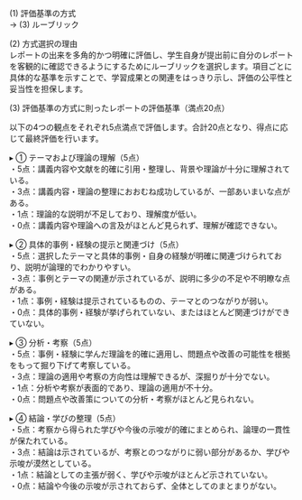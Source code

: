 (1) 評価基準の方式  
→ (3) ルーブリック

(2) 方式選択の理由  
レポートの出来を多角的かつ明確に評価し、学生自身が提出前に自分のレポートを客観的に確認できるようにするためにルーブリックを選択します。項目ごとに具体的な基準を示すことで、学習成果との関連をはっきり示し、評価の公平性と妥当性を担保します。

(3) 評価基準の方式に則ったレポートの評価基準（満点20点）  

以下の4つの観点をそれぞれ5点満点で評価します。合計20点となり、得点に応じて最終評価を行います。

▸ ① テーマおよび理論の理解（5点）  
・5点：講義内容や文献を的確に引用・整理し、背景や理論が十分に理解されている。  
・3点：講義内容・理論の整理におおむね成功しているが、一部あいまいな点がある。  
・1点：理論的な説明が不足しており、理解度が低い。  
・0点：講義内容や理論への言及がほとんど見られず、理解が確認できない。

▸ ② 具体的事例・経験の提示と関連づけ（5点）  
・5点：選択したテーマと具体的事例・自身の経験が明確に関連づけられており、説明が論理的でわかりやすい。  
・3点：事例とテーマの関連が示されているが、説明に多少の不足や不明瞭な点がある。  
・1点：事例・経験は提示されているものの、テーマとのつながりが弱い。  
・0点：具体的事例・経験が挙げられていない、またはほとんど関連づけができていない。

▸ ③ 分析・考察（5点）  
・5点：事例・経験に学んだ理論を的確に適用し、問題点や改善の可能性を根拠をもって掘り下げて考察している。  
・3点：理論の適用や考察の方向性は理解できるが、深掘りが十分でない。  
・1点：分析や考察が表面的であり、理論の適用が不十分。  
・0点：問題点や改善策についての分析・考察がほとんど見られない。

▸ ④ 結論・学びの整理（5点）  
・5点：考察から得られた学びや今後の示唆が的確にまとめられ、論理の一貫性が保たれている。  
・3点：結論は示されているが、考察とのつながりに弱い部分があるか、学びや示唆が漠然としている。  
・1点：結論としての主張が弱く、学びや示唆がほとんど示されていない。  
・0点：結論や今後の示唆が示されておらず、全体としてのまとまりがない。